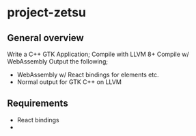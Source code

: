 # project-zetsu

## General overview

Write a C++ GTK Application;
Compile with LLVM 8+
Compile w/ WebAssembly
Output the following;

- WebAssembly w/ React bindings for elements etc.
- Normal output for GTK C++ on LLVM

## Requirements

- React bindings
-
